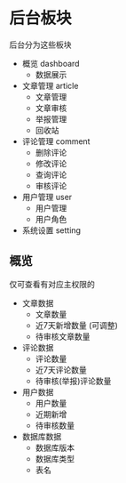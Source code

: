 # 后台板块

后台分为这些板块

- 概览 dashboard
  - 数据展示
- 文章管理 article
  - 文章管理
  - 文章审核
  - 举报管理
  - 回收站
- 评论管理 comment
  - 删除评论
  - 修改评论
  - 查询评论
  - 审核评论
- 用户管理 user
  - 用户管理
  - 用户角色
- 系统设置 setting

## 概览

仅可查看有对应主权限的

- 文章数据
  - 文章数量
  - 近7天新增数量 (可调整)
  - 待审核文章数量
- 评论数据
  - 评论数量
  - 近7天评论数量
  - 待审核(举报)评论数量
- 用户数据
  - 用户数量
  - 近期新增
  - 待审核数量
- 数据库数据
  - 数据库版本
  - 数据库类型
  - 表名
